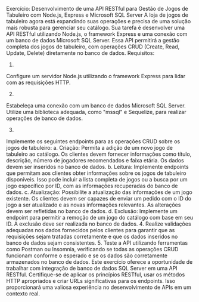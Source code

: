 
Exercício: Desenvolvimento de uma API RESTful para Gestão de Jogos de Tabuleiro com
Node.js, Express e Microsoft SQL Server
A loja de jogos de tabuleiro agora está expandindo suas operações e precisa de uma
solução mais robusta para gerenciar seu catálogo. Sua tarefa é desenvolver uma API
RESTful utilizando Node.js, o framework Express e uma conexão com um banco de dados
Microsoft SQL Server. Essa API permitirá a gestão completa dos jogos de tabuleiro, com
operações CRUD (Create, Read, Update, Delete) diretamente no banco de dados.
Requisitos:


1. 
Configure um servidor Node.js utilizando o framework Express para lidar com as
requisições HTTP.

2. 

Estabeleça uma conexão com um banco de dados Microsoft SQL Server. Utilize uma
biblioteca adequada, como "mssql" e Sequelize, para realizar operações de banco
de dados.

3.

Implemente os seguintes endpoints para as operações CRUD sobre os jogos de
tabuleiro:
a. Criação: Permita a adição de um novo jogo de tabuleiro ao catálogo. Os
clientes devem fornecer informações como título, descrição, número de jogadores
recomendados e faixa etária. Os dados devem ser inseridos no banco de dados.
b. Leitura: Implemente endpoints que permitam aos clientes obter informações
sobre os jogos de tabuleiro disponíveis. Isso pode incluir a lista completa de
jogos ou a busca por um jogo específico por ID, com as informações recuperadas
do banco de dados.
c. Atualização: Possibilite a atualização das informações de um jogo existente.
Os clientes devem ser capazes de enviar um pedido com o ID do jogo a ser
atualizado e as novas informações relevantes. As alterações devem ser
refletidas no banco de dados.
d. Exclusão: Implemente um endpoint para permitir a remoção de um jogo do
catálogo com base em seu ID. A exclusão deve ser realizada no banco de dados.
4. Realize validações adequadas nos dados fornecidos pelos clientes para garantir
que as requisições sejam tratadas corretamente e que os dados inseridos no
banco de dados sejam consistentes.
5. Teste a API utilizando ferramentas como Postman ou Insomnia, verificando se
todas as operações CRUD funcionam conforme o esperado e se os dados são
corretamente armazenados no banco de dados.
Este exercício oferece a oportunidade de trabalhar com integração de banco de dados
SQL Server em uma API RESTful. Certifique-se de aplicar os princípios RESTful, usar os
métodos HTTP apropriados e criar URLs significativas para os endpoints. Isso
proporcionará uma valiosa experiência no desenvolvimento de APIs em um contexto real.